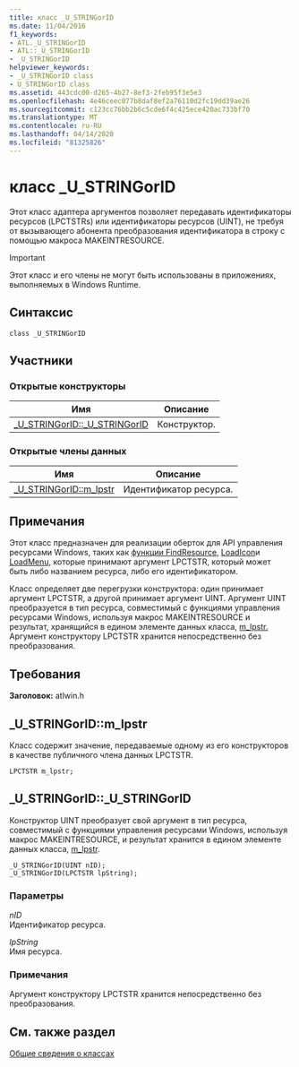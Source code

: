 ```yaml
---
title: класс _U_STRINGorID
ms.date: 11/04/2016
f1_keywords:
- ATL._U_STRINGorID
- ATL::_U_STRINGorID
- _U_STRINGorID
helpviewer_keywords:
- _U_STRINGorID class
- U_STRINGorID class
ms.assetid: 443cdc00-d265-4b27-8ef3-2feb95f3e5e3
ms.openlocfilehash: 4e46ceec077b8daf8ef2a76110d2fc19dd39ae26
ms.sourcegitcommit: c123cc76bb2b6c5cde6f4c425ece420ac733bf70
ms.translationtype: MT
ms.contentlocale: ru-RU
ms.lasthandoff: 04/14/2020
ms.locfileid: "81325826"
---
```

# <a name="_u_stringorid-class"></a>класс _U_STRINGorID

Этот класс адаптера аргументов позволяет передавать идентификаторы ресурсов (LPCTSTRs) или идентификаторы ресурсов (UINT), не требуя от вызывающего абонента преобразования идентификатора в строку с помощью макроса MAKEINTRESOURCE.

> [!IMPORTANT]
> Этот класс и его члены не могут быть использованы в приложениях, выполняемых в Windows Runtime.

## <a name="syntax"></a>Синтаксис

```
class _U_STRINGorID
```

## <a name="members"></a>Участники

### <a name="public-constructors"></a>Открытые конструкторы

|Имя|Описание|
|----------|-----------------|
|[_U_STRINGorID::_U_STRINGorID](#_u_stringorid___u_stringorid)|Конструктор.|

### <a name="public-data-members"></a>Открытые члены данных

|Имя|Описание|
|----------|-----------------|
|[_U_STRINGorID::m_lpstr](#_u_stringorid__m_lpstr)|Идентификатор ресурса.|

## <a name="remarks"></a>Примечания

Этот класс предназначен для реализации оберток для API управления ресурсами Windows, таких как [функции FindResource,](/windows/win32/api/winbase/nf-winbase-findresourcea) [LoadIcon](/windows/win32/api/winuser/nf-winuser-loadiconw)и [LoadMenu,](/windows/win32/api/winuser/nf-winuser-loadmenuw) которые принимают аргумент LPCTSTR, который может быть либо названием ресурса, либо его идентификатором.

Класс определяет две перегрузки конструктора: один принимает аргумент LPCTSTR, а другой принимает аргумент UINT. Аргумент UINT преобразуется в тип ресурса, совместимый с функциями управления ресурсами Windows, используя макрос MAKEINTRESOURCE и результат, хранящийся в едином элементе данных класса, [m_lpstr.](#_u_stringorid__m_lpstr) Аргумент конструктору LPCTSTR хранится непосредственно без преобразования.

## <a name="requirements"></a>Требования

**Заголовок:** atlwin.h

## <a name="_u_stringoridm_lpstr"></a><a name="_u_stringorid__m_lpstr"></a>_U_STRINGorID::m_lpstr

Класс содержит значение, передаваемые одному из его конструкторов в качестве публичного члена данных LPCTSTR.

```
LPCTSTR m_lpstr;
```

## <a name="_u_stringorid_u_stringorid"></a><a name="_u_stringorid___u_stringorid"></a>_U_STRINGorID::_U_STRINGorID

Конструктор UINT преобразует свой аргумент в тип ресурса, совместимый с функциями управления ресурсами Windows, используя макрос MAKEINTRESOURCE, и результат хранится в едином элементе данных класса, [m_lpstr](#_u_stringorid__m_lpstr).

```
_U_STRINGorID(UINT nID);
_U_STRINGorID(LPCTSTR lpString);
```

### <a name="parameters"></a>Параметры

*nID*<br/>
Идентификатор ресурса.

*lpString*<br/>
Имя ресурса.

### <a name="remarks"></a>Примечания

Аргумент конструктору LPCTSTR хранится непосредственно без преобразования.

## <a name="see-also"></a>См. также раздел

[Общие сведения о классах](../../atl/atl-class-overview.md)
